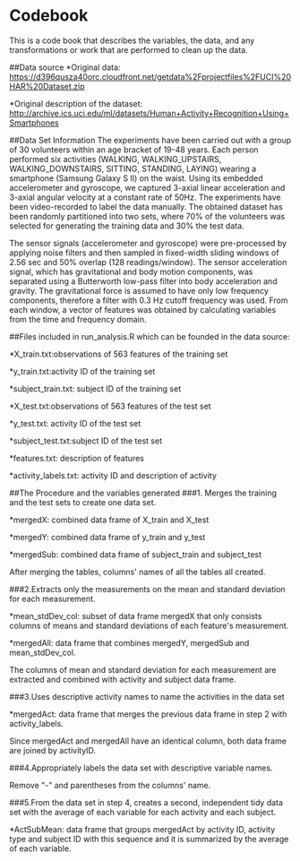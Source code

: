 # Codebook
This is a code book that describes the variables, the data, and any transformations or work that are performed to clean up the data.

##Data source
*Original data:
https://d396qusza40orc.cloudfront.net/getdata%2Fprojectfiles%2FUCI%20HAR%20Dataset.zip

*Original description of the dataset: 
http://archive.ics.uci.edu/ml/datasets/Human+Activity+Recognition+Using+Smartphones

##Data Set Information
The experiments have been carried out with a group of 30 volunteers within an age bracket of 19-48 years. Each person performed six activities (WALKING, WALKING_UPSTAIRS, WALKING_DOWNSTAIRS, SITTING, STANDING, LAYING) wearing a smartphone (Samsung Galaxy S II) on the waist. Using its embedded accelerometer and gyroscope, we captured 3-axial linear acceleration and 3-axial angular velocity at a constant rate of 50Hz. The experiments have been video-recorded to label the data manually. The obtained dataset has been randomly partitioned into two sets, where 70% of the volunteers was selected for generating the training data and 30% the test data.

The sensor signals (accelerometer and gyroscope) were pre-processed by applying noise filters and then sampled in fixed-width sliding windows of 2.56 sec and 50% overlap (128 readings/window). The sensor acceleration signal, which has gravitational and body motion components, was separated using a Butterworth low-pass filter into body acceleration and gravity. The gravitational force is assumed to have only low frequency components, therefore a filter with 0.3 Hz cutoff frequency was used. From each window, a vector of features was obtained by calculating variables from the time and frequency domain.

##Files included in run_analysis.R which can be founded in the data source:

*X_train.txt:observations of 563 features of the training set

*y_train.txt:activity ID of the training set

*subject_train.txt: subject ID of the training set

*X_test.txt:observations of 563 features of the test set

*y_test.txt: activity ID of the test set

*subject_test.txt:subject ID of the test set

*features.txt: description of features

*activity_labels.txt: activity ID and description of activity

##The Procedure and the variables generated
###1. Merges the training and the test sets to create one data set.

*mergedX: combined data frame of X_train and X_test

*mergedY: combined data frame of y_train and y_test

*mergedSub: combined data frame of subject_train and subject_test

After merging the tables, columns' names of all the tables all created.

###2.Extracts only the measurements on the mean and standard deviation for each measurement.

*mean_stdDev_col: subset of data frame mergedX that only consists columns of means and standard deviations of each feature's measurement.

*mergedAll: data frame that combines mergedY, mergedSub and mean_stdDev_col.

The columns of mean and standard deviation for each measurement are extracted and combined with activity and subject data frame.

###3.Uses descriptive activity names to name the activities in the data set

*mergedAct: data frame that merges the previous data frame in step 2 with activity_labels. 

Since mergedAct and mergedAll have an identical column, both data frame are joined by activityID.

###4.Appropriately labels the data set with descriptive variable names.

Remove "-" and parentheses from the columns' name.

###5.From the data set in step 4, creates a second, independent tidy data set with the average of each variable for each activity and each subject.

*ActSubMean: data frame that groups mergedAct by activity ID, activity type and subject ID with this sequence and it is summarized by the average of each variable.






